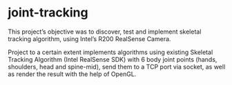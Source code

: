 # joint-tracking
<p>This project’s objective was to discover, test and implement skeletal tracking algorithm, using Intel’s R200 RealSense Camera.</p>

<p>Project to a certain extent implements algorithms using existing Skeletal Tracking Algorithm (Intel RealSense SDK) with 6 body joint points (hands, shoulders, head and spine-mid), send them to a TCP port via socket, as well as render the result with the help of OpenGL.</p>
